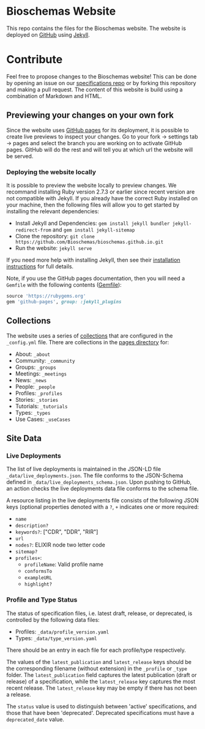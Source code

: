# Bioschemas Website
This repo contains the files for the Bioschemas website. The website is deployed on [GitHub](https://github.com/) using [Jekyll](https://jekyllrb.com/).

# Contribute
Feel free to propose changes to the Bioschemas website! This can be done by opening an issue on our [specifications repo](https://github.com/BioSchemas/specifications) or by forking this repository and making a pull request. The content of this website is build using a combination of Markdown and HTML.

## Previewing your changes on your own fork

Since the website uses [GitHub pages](https://pages.github.com/) for its deployment, it is possible to create live previews to inspect your changes. Go to your fork -> settings tab -> pages and select the branch you are working on to activate GitHub pages. GitHub will do the rest and will tell you at which url the website will be served. 

### Deploying the website locally

It is possible to preview the website locally to preview changes. We recommand installing Ruby version 2.7.3 or earlier since recent version are not compatible with Jekyll. If you already have the correct Ruby installed on your machine, then the following files will allow you to get started by installing the relevant dependencies:

- Install Jekyll and Dependencies: ```gem install jekyll bundler jekyll-redirect-from``` and ```gem install jekyll-sitemap```
- Clone the repository: ```git clone https://github.com/Bioschemas/bioschemas.github.io.git```
- Run the website: ```jekyll serve```

If you need more help with installing Jekyll, then see their [installation instructions](https://jekyllrb.com/docs/installation/) for full details.

Note, if you use the GitHub pages documentation, then you will need a `Gemfile` with the following contents ([Gemfile](https://github.com/BioSchemas/bioschemas.github.io/blob/f4b66c8761841994f0b4e02b3d8ffa06b342af78/Gemfile)):

```ruby
source 'https://rubygems.org'
gem 'github-pages', group: :jekyll_plugins
```

## Collections

The website uses a series of [collections](https://jekyllrb.com/docs/collections/) that are configured in the `_config.yml` file. There are collections in the [pages directory](/pages) for:

- About: `_about`
- Community: `_community`
- Groups: `_groups`
- Meetings: `_meetings`
- News: `_news`
- People: `_people`
- Profiles: `_profiles`
- Stories: `_stories`
- Tutorials: `_tutorials`
- Types: `_types`
- Use Cases: `_useCases`

## Site Data

### Live Deployments

The list of live deployments is maintained in the JSON-LD file `_data/live_deployments.json`. The file conforms to the JSON-Schema defined in `_data/live_deployments_schema.json`. Upon pushing to GitHub, an action checks the live deployments data file conforms to the schema file.

A resource listing in the live deployments file consists of the following JSON keys (optional properties denoted with a `?`, `+` indicates one or more required:

- `name`
- `description?`
- `keywords?`: ["CDR", "DDR", "RIR"]
- `url`
- `nodes?`: ELIXIR node two letter code
- `sitemap?`
- `profiles+`:
  - `profileName`: Valid profile name
  - `conformsTo`
  - `exampleURL`
  - `highlight?`

### Profile and Type Status

The status of specification files, i.e. latest draft, release, or deprecated, is controlled by the following data files:

- Profiles: `_data/profile_version.yaml`
- Types: `_data/type_version.yaml`

There should be an entry in each file for each profile/type respectively.

The values of the `latest_publication` and `latest_release` keys should be the corresponding filename (without extension) in the `_profile` or `_type` folder. The `latest_publication` field captures the latest publication (draft or release) of a specification, while the `latest_release` key captures the most recent release. The `latest_release` key may be empty if there has not been a release.

The `status` value is used to distinguish between 'active' specifications, and those that have been 'deprecated'. Deprecated specifications must have a `deprecated_date` value.
